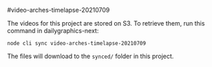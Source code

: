 #video-arches-timelapse-20210709

The videos for this project are stored on S3. To retrieve them, run this command in dailygraphics-next:

```
node cli sync video-arches-timelapse-20210709
```

The files will download to the `synced/` folder in this project.
